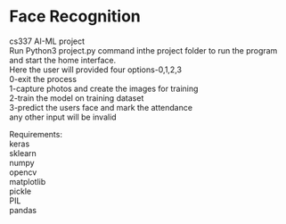 # Face Recognition<br>
cs337 AI-ML project<br>
Run Python3 project.py command inthe project folder to run the program and start the home interface.<br>
Here the user will provided four options-0,1,2,3<br>
0-exit the process<br>
1-capture photos and create the images for training<br>
2-train the model on training dataset<br>
3-predict the users face and mark the attendance<br>
any other input will be invalid<br>

Requirements:<br>
      keras<br>
      sklearn<br>
      numpy<br>
      opencv<br>
      matplotlib<br>
      pickle<br>
      PIL<br>
      pandas<br>
